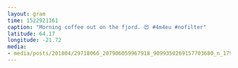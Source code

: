 ```yaml
---
layout: gram
time: 1522921161
caption: "Morning coffee out on the fjord. 😍 #4m4eu #nofilter"
latitude: 64.17
longitude: -21.72
media:
- media/posts/201804/29718066_207906059967918_9099350269157703680_n_17908500295192532.jpg
---
```

